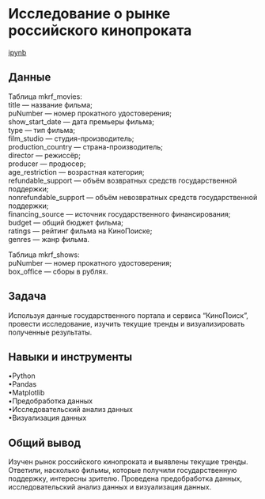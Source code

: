 <a name="lists"><h1>Исследование о рынке российского кинопроката</h1></a>
[ipynb](https://github.com/natashkaau/portfolio/tree/main/project_4/project_4.ipynb)
<a name="lists"><h2>Данные</h2></a>
Таблица mkrf_movies:  
title — название фильма;  
puNumber — номер прокатного удостоверения;  
show_start_date — дата премьеры фильма;  
type — тип фильма;  
film_studio — студия-производитель;  
production_country — страна-производитель;  
director — режиссёр;  
producer — продюсер;  
age_restriction — возрастная категория;  
refundable_support — объём возвратных средств государственной поддержки;  
nonrefundable_support — объём невозвратных средств государственной поддержки;  
financing_source — источник государственного финансирования;  
budget — общий бюджет фильма;  
ratings — рейтинг фильма на КиноПоиске;  
genres — жанр фильма.  

Таблица mkrf_shows:  
puNumber — номер прокатного удостоверения;  
box_office — сборы в рублях.  
<a name="lists"><h2>Задача</h2></a>
Используя данные государственного портала и сервиса “КиноПоиск”, провести исследование, изучить текущие тренды и визуализировать полученные результаты.
<a name="lists"><h2>Навыки и инструменты</h2></a>
•Python     
•Pandas    
•Matplotlib  
•Предобработка данных  
•Исследовательский анализ данных  
•Визуализация данных  
<a name="lists"><h2>Общий вывод</h2></a>
Изучен рынок российского кинопроката и выявлены текущие тренды. Ответили, насколько фильмы, которые получили государственную поддержку, интересны зрителю. Проведена предобработка данных, исследовательский анализ данных и визуализация данных.

